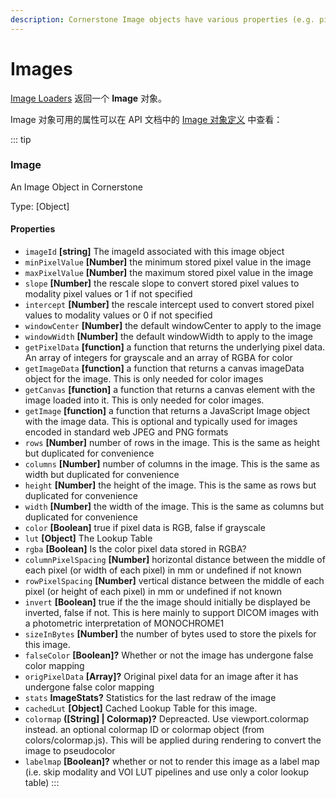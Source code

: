 ```yaml
---
description: Cornerstone Image objects have various properties (e.g. pixel spacing) which are used within the rendering pipeline.
---
```


# Images

[Image Loaders](image-loaders.md) 返回一个 **Image** 对象。

Image 对象可用的属性可以在 API 文档中的 [Image 对象定义](../api.md#image) 中查看：

::: tip
### Image

An Image Object in Cornerstone

Type: [Object]

#### Properties

-   `imageId` **[string]** The imageId associated with this image object
-   `minPixelValue` **[Number]** the minimum stored pixel value in the image
-   `maxPixelValue` **[Number]** the maximum stored pixel value in the image
-   `slope` **[Number]** the rescale slope to convert stored pixel values to modality pixel values or 1 if not specified
-   `intercept` **[Number]** the rescale intercept used to convert stored pixel values to modality values or 0 if not specified
-   `windowCenter` **[Number]** the default windowCenter to apply to the image
-   `windowWidth` **[Number]** the default windowWidth to apply to the image
-   `getPixelData` **[function]** a function that returns the underlying pixel data. An array of integers for grayscale and an array of RGBA for color
-   `getImageData` **[function]** a function that returns a canvas imageData object for the image. This is only needed for color images
-   `getCanvas` **[function]** a function that returns a canvas element with the image loaded into it. This is only needed for color images.
-   `getImage` **[function]** a function that returns a JavaScript Image object with the image data. This is optional and typically used for images encoded in standard web JPEG and PNG formats
-   `rows` **[Number]** number of rows in the image. This is the same as height but duplicated for convenience
-   `columns` **[Number]** number of columns in the image. This is the same as width but duplicated for convenience
-   `height` **[Number]** the height of the image. This is the same as rows but duplicated for convenience
-   `width` **[Number]** the width of the image. This is the same as columns but duplicated for convenience
-   `color` **[Boolean]** true if pixel data is RGB, false if grayscale
-   `lut` **[Object]** The Lookup Table
-   `rgba` **[Boolean]** Is the color pixel data stored in RGBA?
-   `columnPixelSpacing` **[Number]** horizontal distance between the middle of each pixel (or width of each pixel) in mm or undefined if not known
-   `rowPixelSpacing` **[Number]** vertical distance between the middle of each pixel (or height of each pixel) in mm or undefined if not known
-   `invert` **[Boolean]** true if the the image should initially be displayed be inverted, false if not. This is here mainly to support DICOM images with a photometric interpretation of MONOCHROME1
-   `sizeInBytes` **[Number]** the number of bytes used to store the pixels for this image.
-   `falseColor` **[Boolean]?** Whether or not the image has undergone false color mapping
-   `origPixelData` **[Array]?** Original pixel data for an image after it has undergone false color mapping
-   `stats` **ImageStats?** Statistics for the last redraw of the image
-   `cachedLut` **[Object]** Cached Lookup Table for this image.
-   `colormap` **([String] | Colormap)?** Depreacted. Use viewport.colormap instead. an optional colormap ID or colormap object (from colors/colormap.js). This will be applied during rendering to convert the image to pseudocolor
-   `labelmap` **[Boolean]?** whether or not to render this image as a label map (i.e. skip modality and VOI LUT pipelines and use only a color lookup table)
:::